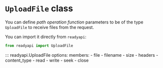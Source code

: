 # `UploadFile` class

You can define *path operation function* parameters to be of the type `UploadFile` to receive files from the request.

You can import it directly from `readyapi`:

```python
from readyapi import UploadFile
```

::: readyapi.UploadFile
    options:
        members:
            - file
            - filename
            - size
            - headers
            - content_type
            - read
            - write
            - seek
            - close
